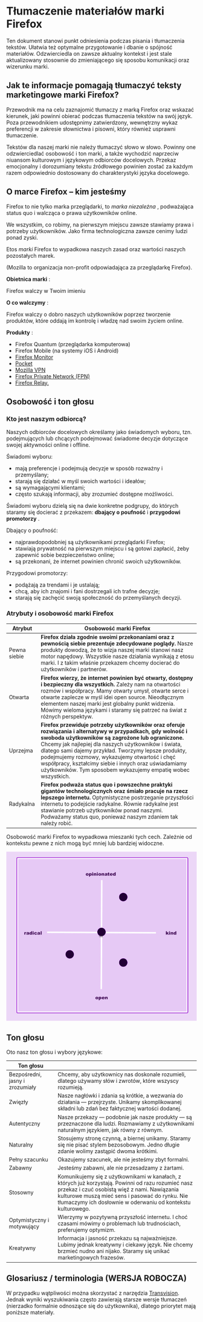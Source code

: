 Tłumaczenie materiałów marki Firefox
====================================

Ten dokument stanowi punkt odniesienia podczas pisania i tłumaczenia tekstów. Ułatwia też optymalne przygotowanie i dbanie o spójność materiałów. Odzwierciedla on zawsze aktualny kontekst i jest stale aktualizowany stosownie do zmieniającego się sposobu komunikacji oraz wizerunku marki.

Jak te informacje pomagają tłumaczyć teksty marketingowe marki Firefox?
-----------------------------------------------------------------------

Przewodnik ma na celu zaznajomić tłumaczy z marką Firefox oraz wskazać kierunek, jaki powinni obierać podczas tłumaczenia tekstów na swój język. Poza przewodnikiem udostępnimy zatwierdzony, wewnętrzny wykaz preferencji w zakresie słownictwa i pisowni, który również usprawni tłumaczenie.

Tekstów dla naszej marki nie należy tłumaczyć słowo w słowo. Powinny one odzwierciedlać osobowość i ton marki, a także wychodzić naprzeciw niuansom kulturowym i językowym odbiorców docelowych. Przekaz emocjonalny i dorozumiany tekstu źródłowego powinien zostać za każdym razem odpowiednio dostosowany do charakterystyki języka docelowego.

O marce Firefox – kim jesteśmy
------------------------------

Firefox to nie tylko marka przeglądarki, to *marka niezależna* , podważająca status quo i walcząca o prawa użytkowników online.

We wszystkim, co robimy, na pierwszym miejscu zawsze stawiamy prawa i potrzeby użytkowników. Jako firma technologiczna zawsze cenimy ludzi ponad zyski.

Etos *marki* Firefox to wypadkowa naszych zasad oraz wartości naszych pozostałych marek.

\(Mozilla to organizacja non\-profit odpowiadająca za przeglądarkę Firefox\).

**Obietnica marki** :

Firefox walczy w Twoim imieniu

**O co walczymy** :

Firefox walczy o dobro naszych użytkowników poprzez tworzenie produktów, które oddają im kontrolę i władzę nad swoim życiem online.

**Produkty** :

* Firefox Quantum \(przeglądarka komputerowa\)
* Firefox Mobile \(na systemy iOS i Android\)
* [Firefox Monitor](https://monitor.firefox.com/)
* [Pocket](https://play.google.com/store/apps/)
* [Mozilla VPN](https://vpn.mozilla.org/)
* [Firefox Private Network \(FPN\)](https://fpn.firefox.com/)
* [Firefox Relay.](https://relay.firefox.com/)

Osobowość i ton głosu
---------------------

### Kto jest naszym odbiorcą?

Naszych odbiorców docelowych określamy jako świadomych wyboru, tzn. podejmujących lub chcących podejmować świadome decyzje dotyczące swojej aktywności online i offline.

Świadomi wyboru:

* mają preferencje i podejmują decyzje w sposób rozważny i przemyślany;
* starają się działać w myśl swoich wartości i ideałów;
* są wymagającymi klientami;
* często szukają informacji, aby zrozumieć dostępne możliwości.

Świadomi wyboru dzielą się na dwie konkretne podgrupy, do których staramy się docierać z przekazem: **dbający o poufność** i **przygodowi promotorzy** .

Dbający o poufność:

* najprawdopodobniej są użytkownikami przeglądarki Firefox;
* stawiają prywatność na pierwszym miejscu i są gotowi zapłacić, żeby zapewnić sobie bezpieczeństwo online;
* są przekonani, że internet powinien chronić swoich użytkowników.

Przygodowi promotorzy:

* podążają za trendami i je ustalają;
* chcą, aby ich znajomi i fani dostrzegali ich trafne decyzje;
* starają się zachęcić swoją społeczność do przemyślanych decyzji.

### Atrybuty i osobowość marki Firefox

| **Atrybut**  |                                                                                                                                                                                                                  **Osobowość marki Firefox**                                                                                                                                                                                                                  |
|--------------|---------------------------------------------------------------------------------------------------------------------------------------------------------------------------------------------------------------------------------------------------------------------------------------------------------------------------------------------------------------------------------------------------------------------------------------------------------------|
| Pewna siebie | **Firefox działa zgodnie swoimi przekonaniami oraz z pewnością siebie prezentuje zdecydowane poglądy.** Nasze produkty dowodzą, że to wizja naszej marki stanowi nasz motor napędowy. Wszystkie nasze działania wynikają z etosu marki. I z takim właśnie przekazem chcemy docierać do użytkowników i partnerów.                                                                                                                                              |
| Otwarta      | **Firefox wierzy, że internet powinien być otwarty, dostępny i bezpieczny dla wszystkich.** Zależy nam na otwartości rozmów i współpracy. Mamy otwarty umysł, otwarte serce i otwarte zaplecze w myśl idei open source. Nieodłącznym elementem naszej marki jest globalny punkt widzenia. Mówimy wieloma językami i staramy się patrzeć na świat z różnych perspektyw.                                                                                        |
| Uprzejma     | **Firefox przewiduje potrzeby użytkowników oraz oferuje rozwiązania i alternatywy w przypadkach, gdy wolność i swoboda użytkowników są zagrożone lub ograniczone.** Chcemy jak najlepiej dla naszych użytkowników i świata, dlatego sami dajemy przykład. Tworzymy lepsze produkty, podejmujemy rozmowy, wykazujemy otwartość i chęć współpracy, kształcimy siebie i innych oraz uświadamiamy użytkowników. Tym sposobem wykazujemy empatię wobec wszystkich. |
| Radykalna    | **Firefox podważa status quo i powszechne praktyki gigantów technologicznych oraz śmiało pracuje na rzecz lepszego internetu.** Optymistyczne postrzeganie przyszłości internetu to podejście radykalne. Równie radykalne jest stawianie potrzeb użytkowników ponad naszymi. Podważamy status quo, ponieważ naszym zdaniem tak należy robić.                                                                                                                  |

Osobowość marki Firefox to wypadkowa mieszanki tych cech. Zależnie od kontekstu pewne z nich mogą być mniej lub bardziej widoczne.

![Matryca osobowości Firefox](../images/firefox_marketing/firefox_personality_en.png)

Ton głosu
---------

Oto nasz ton głosu i wybory językowe:

|            Ton głosu            |                                                                                                                                                                                                                                                                       |
|---------------------------------|-----------------------------------------------------------------------------------------------------------------------------------------------------------------------------------------------------------------------------------------------------------------------|
| Bezpośredni, jasny i zrozumiały | Chcemy, aby użytkownicy nas doskonale rozumieli, dlatego używamy słów i zwrotów, które wszyscy rozumieją.                                                                                                                                                             |
| Zwięzły                         | Nasze nagłówki i zdania są krótkie, a wezwania do działania — przejrzyste.  Unikamy skomplikowanej składni lub zdań bez faktycznej wartości dodanej.                                                                                                                  |
| Autentyczny                     | Nasze przekazy — podobnie jak nasze produkty — są przeznaczone dla ludzi. Rozmawiamy z użytkownikami naturalnym językiem, jak równy z równym.                                                                                                                         |
| Naturalny                       | Stosujemy stronę czynną, a biernej unikamy. Staramy się nie pisać stylem bezosobowym. Jedno długie zdanie wolimy zastąpić dwoma krótkimi.                                                                                                                             |
| Pełny szacunku                  | Okazujemy szacunek, ale nie jesteśmy zbyt formalni.                                                                                                                                                                                                                   |
| Zabawny                         | Jesteśmy zabawni, ale nie przesadzamy z żartami.                                                                                                                                                                                                                      |
| Stosowny                        | Komunikujemy się z użytkownikami w kanałach, z których już korzystają. Powinni od razu rozumieć nasz przekaz i czuć osobistą więź z nami. Nawiązania kulturowe muszą mieć sens i pasować do rynku. Nie tłumaczymy ich dosłownie w oderwaniu od kontekstu kulturowego. |
| Optymistyczny i motywujący      | Wierzymy w pozytywną przyszłość internetu. I choć czasami mówimy o problemach lub trudnościach, preferujemy optymizm.                                                                                                                                                 |
| Kreatywny                       | Informacja i jasność przekazu są najważniejsze. Lubimy jednak kreatywny i ciekawy język. Nie chcemy brzmieć nudno ani nijako. Staramy się unikać marketingowych frazesów.                                                                                             |

Glosariusz / terminologia \(WERSJA ROBOCZA\)
----------------------------------------------

W przypadku wątpliwości można skorzystać z narzędzia [Transvision](https://transvision.mozfr.org/). Jednak wyniki wyszukiwania często zawierają starsze wersje tłumaczeń \(nierzadko formalnie odnoszące się do użytkownika\), dlatego priorytet mają poniższe materiały.
